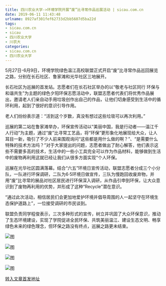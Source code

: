 ```yaml
---
title: 四川农业大学->环境学院开展“废”比寻常作品巡展活动 | sicau.com.cn
date: 2019-06-11 11:43:48
urlname: 8927af301fef62733d2bb5607d5ba22d
tags: 
- sicau.com.cn
- sicau
- 四川农业大学
- 川农大
categories:
- sicau.com.cn
- 四川农业大学
---
```



5月27日-6月9日，环境学院绿色温江高校联盟正式开启“废”比寻常作品巡回展览之路，分别在长石社区、鲁家滩和光华社区三地展开。

长石社区为巡展的首发站。志愿者们在长石社区举办的以“敬老与社区同行 环保与和谐共生”为主题的绿色夕阳环保志愿活动中，联盟志愿者代表们将优秀作品展出，邀请老人们亲自动手用垃圾创作出自己的作品，让他们切身感受到生活中的循环利用，起到了很好的意识引导作用。

老人们纷纷表示道：“活到这个岁数，真没有想过这些垃圾可以再次利用。”

巡展的第二站在鲁家滩举办，环保宣传活动以“美丽中国，我是行动者——温江千人行动”为主题，通过“废”比寻常工艺品，将“环保”更形象化地展现给大众，让人耳目一新，吸引了不少人前来围观询问“这些都是用什么做的啊？”、“是需要什么特殊的技术方法吗？”对于大家提出的问题，志愿者做出了耐心解答，他们表示这些不需要多高的技术，生活中的一些小工具完全可以作为作品材料，能够做到生活中的废物再利用这就已经让我们从很多方面实现“个人环保。

巡展在光华社区圆满落幕。结合“六五”环境日宣传活动，联盟志愿者分成三个小分队，一队进行环保调研，二队为6·5环境日做宣传，三队为慢跑回收废弃物，并用“废”比寻常的展品对社区居民进行环保深入调研，从作品引申到环保，让大众意识到了废物再利用的优势，并形成了这种“Recycle”潜在意识。

“通过此次活动，相信居民们会更加地爱护环境并倡导周围的人一起坚守在环境生态保护道路上”，一位接受调研的市民谈到。

联盟负责同学程俊表示，三次多种形式的宣传，树立并巩固了大众环保意识，推动了生态环境建设，实现了学院促进全民环保、共筑美丽温江、建设生态文明、畅享绿色未来的绿色理念，但环保之路没有终点，巡展之路更未结束。



![图](https://news.sicau.edu.cn/__local/F/5F/96/598788140BA3DEA018003A13BDD_ECB227A3_2F667.jpg)

![图](https://news.sicau.edu.cn/__local/8/95/8D/FA6582EAC8F8875DD555123A370_13D35A6D_24653.jpg)

![图](https://news.sicau.edu.cn/__local/5/15/3A/CA1C40384A9E93BFD914239D572_D60EA7C5_17361.jpg)

![图](https://news.sicau.edu.cn/__local/C/28/95/C5C23A7EE40F3B6CC6E356232FB_BE743A1B_1AF3E.jpg)

[转入文章首发地址](https://news.sicau.edu.cn/info/1078/52002.htm)
